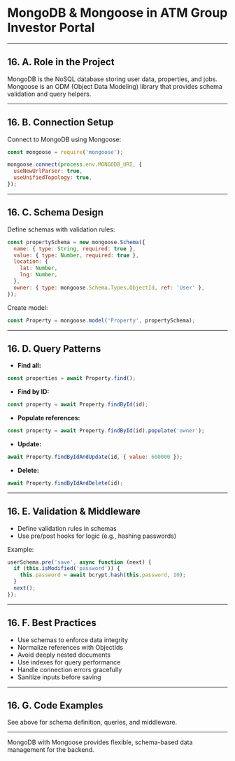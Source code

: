 # MongoDB & Mongoose in ATM Group Investor Portal

---

## 16. A. Role in the Project

MongoDB is the NoSQL database storing user data, properties, and jobs. Mongoose is an ODM (Object Data Modeling) library that provides schema validation and query helpers.

---

## 16. B. Connection Setup

Connect to MongoDB using Mongoose:

```js
const mongoose = require('mongoose');

mongoose.connect(process.env.MONGODB_URI, {
  useNewUrlParser: true,
  useUnifiedTopology: true,
});
```

---

## 16. C. Schema Design

Define schemas with validation rules:

```js
const propertySchema = new mongoose.Schema({
  name: { type: String, required: true },
  value: { type: Number, required: true },
  location: {
    lat: Number,
    lng: Number,
  },
  owner: { type: mongoose.Schema.Types.ObjectId, ref: 'User' },
});
```

Create model:

```js
const Property = mongoose.model('Property', propertySchema);
```

---

## 16. D. Query Patterns

- **Find all:**

```js
const properties = await Property.find();
```

- **Find by ID:**

```js
const property = await Property.findById(id);
```

- **Populate references:**

```js
const property = await Property.findById(id).populate('owner');
```

- **Update:**

```js
await Property.findByIdAndUpdate(id, { value: 600000 });
```

- **Delete:**

```js
await Property.findByIdAndDelete(id);
```

---

## 16. E. Validation & Middleware

- Define validation rules in schemas
- Use pre/post hooks for logic (e.g., hashing passwords)

Example:

```js
userSchema.pre('save', async function (next) {
  if (this.isModified('password')) {
    this.password = await bcrypt.hash(this.password, 10);
  }
  next();
});
```

---

## 16. F. Best Practices

- Use schemas to enforce data integrity
- Normalize references with ObjectIds
- Avoid deeply nested documents
- Use indexes for query performance
- Handle connection errors gracefully
- Sanitize inputs before saving

---

## 16. G. Code Examples

See above for schema definition, queries, and middleware.

---

MongoDB with Mongoose provides flexible, schema-based data management for the backend.